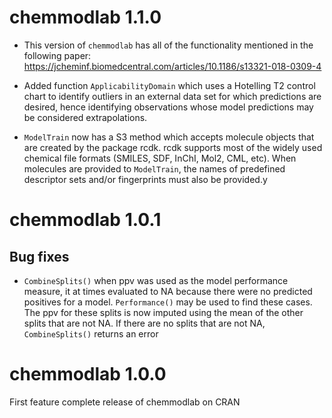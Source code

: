 # chemmodlab 1.1.0

* This version of `chemmodlab` has all of the functionality mentioned in the following paper: https://jcheminf.biomedcentral.com/articles/10.1186/s13321-018-0309-4

* Added function `ApplicabilityDomain` which uses a Hotelling T2 control chart to identify outliers in an external data set for which predictions are desired, hence identifying observations whose model predictions may be considered extrapolations.

* `ModelTrain` now has a S3 method which accepts molecule objects that are created by the package rcdk. rcdk supports most of the widely used chemical file formats (SMILES, SDF, InChI, Mol2, CML, etc). When molecules are provided to `ModelTrain`, the names of predefined descriptor sets and/or fingerprints must also be provided.y 

# chemmodlab 1.0.1

## Bug fixes

* `CombineSplits()` when ppv was used as the model performance measure, it at times 
  evaluated to NA because there were no predicted positives for a model. `Performance()`
  may be used to find these cases.  The ppv for these splits is now imputed using the mean
  of the other splits that are not NA.  If there are no splits that are not NA, 
  `CombineSplits()` returns an error

# chemmodlab 1.0.0

First feature complete release of chemmodlab on CRAN
